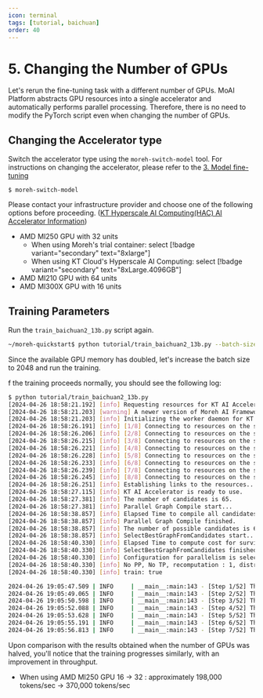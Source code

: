 ```yaml
---
icon: terminal
tags: [tutorial, baichuan]
order: 40
---
```


# 5. Changing the Number of GPUs

Let's rerun the fine-tuning task with a different number of GPUs. MoAI Platform abstracts GPU resources into a single accelerator and automatically performs parallel processing. Therefore, there is no need to modify the PyTorch script even when changing the number of GPUs.

## Changing the Accelerator type

Switch the accelerator type using the `moreh-switch-model` tool. For instructions on changing the accelerator, please refer to the [3. Model fine-tuning](3_finetuning.md)

```
$ moreh-switch-model
```

Please contact your infrastructure provider and choose one of the following options before proceeding. ([KT Hyperscale AI Computing(HAC) AI Accelerator Information](/Supported_Documents/KT_HAC_Models_Info.md))

- AMD MI250 GPU with 32 units
    - When using Moreh's trial container: select [!badge variant="secondary" text="8xlarge"]
    - When using KT Cloud's Hyperscale AI Computing: select [!badge variant="secondary" text="8xLarge.4096GB"] 
- AMD MI210 GPU with 64 units
- AMD MI300X GPU with 16 units

## Training Parameters

Run the `train_baichuan2_13b.py` script again.

```bash
~/moreh-quickstart$ python tutorial/train_baichuan2_13b.py --batch-size 512
```

Since the available GPU memory has doubled, let's increase the batch size to 2048 and run the training.

f the training proceeds normally, you should see the following log:



```bash
$ python tutorial/train_baichuan2_13b.py
[2024-04-26 18:58:21.192] [info] Requesting resources for KT AI Accelerator from the server...
[2024-04-26 18:58:21.203] [warning] A newer version of Moreh AI Framework is available. You can update the software to the latest version by running "update-moreh".
[2024-04-26 18:58:21.203] [info] Initializing the worker daemon for KT AI Accelerator
[2024-04-26 18:58:26.191] [info] [1/8] Connecting to resources on the server (192.168.110.32:24174)...
[2024-04-26 18:58:26.206] [info] [2/8] Connecting to resources on the server (192.168.110.33:24174)...
[2024-04-26 18:58:26.215] [info] [3/8] Connecting to resources on the server (192.168.110.35:24174)...
[2024-04-26 18:58:26.221] [info] [4/8] Connecting to resources on the server (192.168.110.67:24174)...
[2024-04-26 18:58:26.228] [info] [5/8] Connecting to resources on the server (192.168.110.73:24174)...
[2024-04-26 18:58:26.233] [info] [6/8] Connecting to resources on the server (192.168.110.75:24174)...
[2024-04-26 18:58:26.239] [info] [7/8] Connecting to resources on the server (192.168.110.97:24174)...
[2024-04-26 18:58:26.245] [info] [8/8] Connecting to resources on the server (192.168.110.98:24174)...
[2024-04-26 18:58:26.251] [info] Establishing links to the resources...
[2024-04-26 18:58:27.115] [info] KT AI Accelerator is ready to use.
[2024-04-26 18:58:27.381] [info] The number of candidates is 65.
[2024-04-26 18:58:27.381] [info] Parallel Graph Compile start...
[2024-04-26 18:58:38.857] [info] Elapsed Time to compile all candidates = 11476 [ms]
[2024-04-26 18:58:38.857] [info] Parallel Graph Compile finished.
[2024-04-26 18:58:38.857] [info] The number of possible candidates is 6.
[2024-04-26 18:58:38.857] [info] SelectBestGraphFromCandidates start...
[2024-04-26 18:58:40.330] [info] Elapsed Time to compute cost for survived candidates = 1472 [ms]
[2024-04-26 18:58:40.330] [info] SelectBestGraphFromCandidates finished.
[2024-04-26 18:58:40.330] [info] Configuration for parallelism is selected.
[2024-04-26 18:58:40.330] [info] No PP, No TP, recomputation : 1, distribute_param : true, distribute_low_prec_param : true
[2024-04-26 18:58:40.330] [info] train: true

2024-04-26 19:05:47.509 | INFO     | __main__:main:143 - [Step 1/52] Throughput : 1167.211504009616tokens/sec
2024-04-26 19:05:49.065 | INFO     | __main__:main:143 - [Step 2/52] Throughput : 358524.96263602894tokens/sec
2024-04-26 19:05:50.598 | INFO     | __main__:main:143 - [Step 3/52] Throughput : 380980.5659610025tokens/sec
2024-04-26 19:05:52.088 | INFO     | __main__:main:143 - [Step 4/52] Throughput : 382460.244826232tokens/sec
2024-04-26 19:05:53.628 | INFO     | __main__:main:143 - [Step 5/52] Throughput : 377403.73612910055tokens/sec
2024-04-26 19:05:55.191 | INFO     | __main__:main:143 - [Step 6/52] Throughput : 382224.183245965tokens/sec
2024-04-26 19:05:56.813 | INFO     | __main__:main:143 - [Step 7/52] Throughput : 380014.4669324378tokens/sec
```

Upon comparison with the results obtained when the number of GPUs was halved, you'll notice that the training progresses similarly, with an improvement in throughput.

- When using AMD MI250 GPU 16 → 32 : approximately 198,000 tokens/sec → 370,000 tokens/sec
